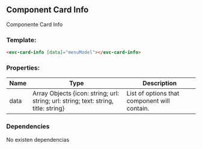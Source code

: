 ## Component Card Info
Componente Card Info

### Template:
```html
<evc-card-info [data]="menuModel"></evc-card-info>
```
### Properties:
| Name          | Type          | Description  |
| ------------- | ------------- | -------------|
| data   | Array Objects {icon: string; url: string; url: string; text: string, title: string}       | List of options that component will contain. |


### Dependencies

No existen dependencias